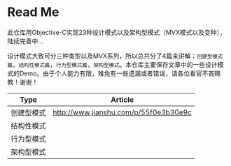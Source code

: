 
# Read Me
此仓库用Objective-C实现23种设计模式以及架构型模式（MVX模式以及变种），陆续完善中...

设计模式大致可分三种类型以及MVX系列，所以总共分了4篇来讲解：`创建型模式篇`，`结构性模式篇`，`行为型模式篇`，`架构型模式`。本仓库主要保存文章中的一些设计模式的Demo。由于个人能力有限，难免有一些遗漏或者错误，请各位看官不吝赐教！谢谢！


Type | Article
---|---
创建型模式 | http://www.jianshu.com/p/55f0e3b30e9c
结构性模式 | 
行为型模式 |
架构型模式 |

